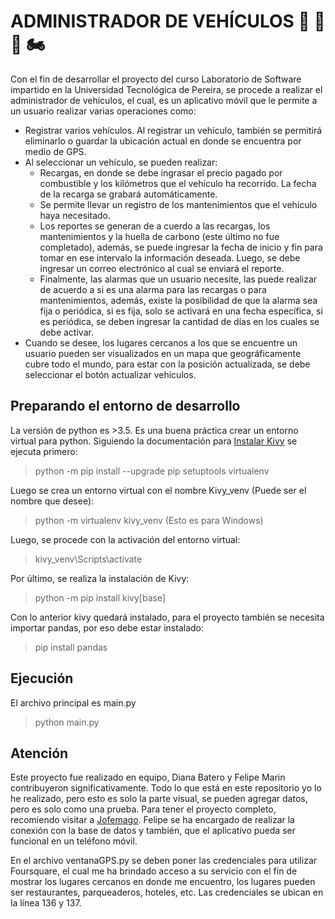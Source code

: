 # ADMINISTRADOR DE VEHÍCULOS :blue_car: :tractor: :bus: :motorcycle:
Con el fin de desarrollar el proyecto del curso Laboratorio de Software impartido en la Universidad Tecnológica de Pereira, se procede a realizar el administrador de vehículos, el cual, es un aplicativo móvil que le permite a un usuario realizar varias operaciones como:

* Registrar varios vehículos. Al registrar un vehículo, también se permitirá eliminarlo o guardar la ubicación actual en donde se encuentra por medio de GPS.
* Al seleccionar un vehículo, se pueden realizar:
    * Recargas, en donde se debe ingrasar el precio pagado por combustible y los kilómetros que el vehículo ha recorrido. La fecha de la recarga se grabará automáticamente. 
    * Se permite llevar un registro de los mantenimientos que el vehículo haya necesitado.
    * Los reportes se generan de a cuerdo a las recargas, los mantenimientos y la huella de carbono (este último no fue completado), además, se puede ingresar la fecha de inicio y fin para tomar en ese intervalo la información deseada. Luego, se debe ingresar un correo electrónico al cual se enviará el reporte.
    * Finalmente, las alarmas que un usuario necesite, las puede realizar de acuerdo a si es una alarma para las recargas o para mantenimientos, además, existe la posibilidad de que la alarma sea fija o periódica, si es fija, solo se activará en una fecha específica, si es periódica, se deben ingresar la cantidad de días en los cuales se debe activar.
* Cuando se desee, los lugares cercanos a los que se encuentre un usuario pueden ser visualizados en un mapa que geográficamente cubre todo el mundo, para estar con la posición actualizada, se debe seleccionar el botón actualizar vehículos.

## Preparando el entorno de desarrollo
La versión de python es >3.5. 
Es una buena práctica crear un entorno virtual para python. Siguiendo la documentación para [Instalar Kivy](https://kivy.org/doc/stable/gettingstarted/installation.html#kivy-source-install) se ejecuta primero:
>python -m pip install --upgrade pip setuptools virtualenv

Luego se crea un entorno virtual con el nombre Kivy_venv (Puede ser el nombre que desee):
>python -m virtualenv kivy_venv (Esto es para Windows)

Luego, se procede con la activación del entorno virtual:
>kivy_venv\Scripts\activate

Por último, se realiza la instalación de Kivy:
>python -m pip install kivy[base]

Con lo anterior kivy quedará instalado, para el proyecto también se necesita importar pandas, por eso debe estar instalado:
>pip install pandas
## Ejecución
El archivo principal es main.py
>python main.py

## Atención
Este proyecto fue realizado en equipo, Diana Batero y Felipe Marin contribuyeron significativamente. Todo lo que está en este repositorio yo lo he realizado, pero esto es solo la parte visual, se pueden agregar datos, pero es solo como una prueba. Para tener el proyecto completo, recomiendo visitar a [Jofemago](https://github.com/Jofemago/Administrador_Vehiculos). Felipe se ha encargado de realizar la conexión con la base de datos y también, que el aplicativo pueda ser funcional en un teléfono móvil.

En el archivo ventanaGPS.py se deben poner las credenciales para utilizar Foursquare, el cual me ha brindado acceso a su servicio con el fin de mostrar los lugares cercanos en donde me encuentro, los lugares pueden ser restaurantes, parqueaderos, hoteles, etc. Las credenciales se ubican en la línea 136 y 137.
